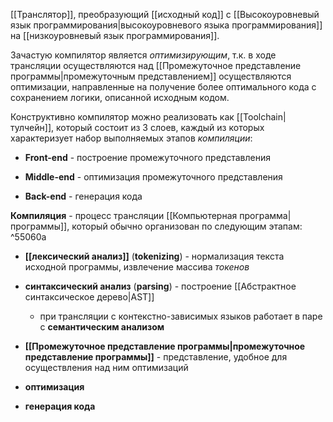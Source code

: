 [[Транслятор]], преобразующий [[исходный код]] с [[Высокоуровневый язык программирования|высокоуровневого языка программирования]] на [[низкоуровневый язык программирования]].

Зачастую компилятор является *оптимизирующим*, т.к. в ходе трансляции осуществляются над [[Промежуточное представление программы|промежуточным представлением]] осуществляются оптимизации, направленные на получение более оптимального кода с сохранением логики, описанной исходным кодом.

Конструктивно компилятор можно реализовать как [[Toolchain|тулчейн]], который состоит из 3 слоев, каждый из которых характеризует набор выполняемых этапов *компиляции*:

- **Front-end** - построение промежуточного представления
	
- **Middle-end** - оптимизация промежуточного представления
	
- **Back-end** - генерация кода

**Компиляция** - процесс трансляции [[Компьютерная программа|программы]], который обычно организован по следующим этапам: ^55060a

- **[[лексический анализ]]** (**tokenizing**) - нормализация текста исходной программы, извлечение массива *токенов*
	
- **синтаксический анализ** (**parsing**) - построение [[Абстрактное синтаксическое дерево|AST]]
	
	-  при трансляции с контекстно-зависимых языков работает в паре с **семантическим анализом**
	
- **[[Промежуточное представление программы|промежуточное представление программы]]** - представление, удобное для осуществления над ним оптимизаций
	
- **оптимизация**
	
- **генерация кода**
